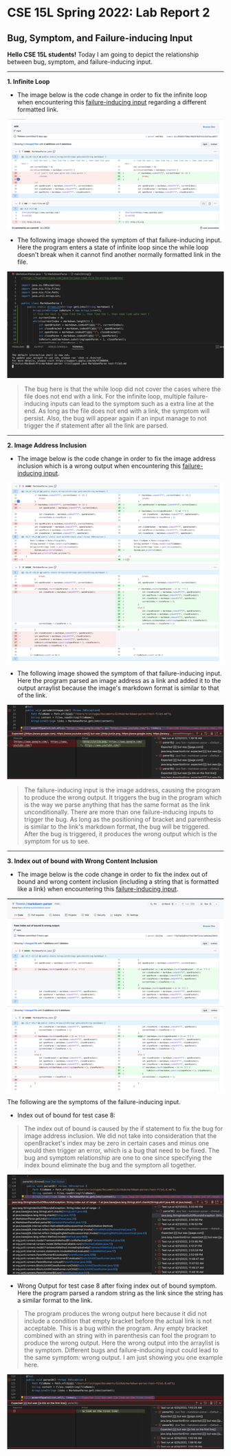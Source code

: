 # CSE 15L Spring 2022: Lab Report 2
## Bug, Symptom, and Failure-inducing Input

**Hello CSE 15L students!** Today I am going to depict the relationship between bug, symptom, and failure-inducing input. 

---

**1. Infinite Loop**
- The image below is the code change in order to fix the infinite loop when encountering this [failure-inducing input](https://github.com/Trinnnn/markdown-parser/blob/main/test-file2.md?plain=1) regarding a different formatted link.

![image](8.png)

- The following image showed the symptom of that failure-inducing input. Here the program enters a state of infinite loop since the while loop doesn't break when it cannot find another normally formatted link in the file. 

![image](11.png)

> The bug here is that the while loop did not cover the cases where the file does not end with a link. For the infinite loop, multiple failure-inducing inputs can lead to the symptom such as a extra line at the end. As long as the file does not end with a link, the symptom will persist. Also, the bug will appear again if an input manage to not trigger the if statement after all the link are parsed. 

---

**2. Image Address Inclusion**
- The image below is the code change in order to fix the image address inclusion which is a wrong output when encountering this [failure-inducing input](https://github.com/Trinnnn/markdown-parser/blob/main/test-file3.md?plain=1).

![image](10.png)
![image](9.png)

 
- The following image showed the symptom of that failure-inducing input. Here the program parsed an image address as a link and added it to the output arraylist because the image's markdown format is similar to that of the link.

![image](ImageLink.png)

> The failure-inducing input is the image address, causing the program to produce the wrong output. It triggers the bug in the program which is the way we parse anything that has the same format as the link unconditionally. There are more than one failure-inducing inputs to trigger the bug. As long as the positioning of bracket and parenthesis is similar to the link's markdown format, the bug will be triggered. After the bug is triggered, it produces the wrong output which is the symptom for us to see. 

---

**3. Index out of bound with Wrong Content Inclusion**
- The image below is the code change in order to fix the index out of bound and wrong content inclusion (including a string that is formatted like a link) when encountering this [failure-inducing input](https://github.com/Trinnnn/markdown-parser/blob/main/test-file1.8.md?plain=1).

![image](7.png)
![image](12.png)


The following are the symptoms of the failure-inducing input.
- Index out of bound for test case 8:
> The index out of bound is caused by the if statement to fix the bug for image address inclusion. We did not take into consideration that the openBracket's index may be zero in certain cases and minus one would then trigger an error, which is a bug that need to be fixed. The bug and symptom relationship are one to one since specifying the index bound eliminate the bug and the symptom all together. 


![image](IndexOutofBound.png)

- Wrong Output for test case 8 after fixing index out of bound symptom. Here the program parsed a random string as the link since the string has a similar format to the link.
> The program produces the wrong output here because it did not include a condition that empty bracket before the actual link is not acceptable. This is a bug within the program. Any empty bracket combined with an string with in parenthesis can fool the program to produce the wrong output. Here the wrong output into the arraylist is the symptom. Different bugs and failure-inducing input could lead to the same symptom: wrong output. I am just showing you one example here. 

![image](WrongOutput.png)
